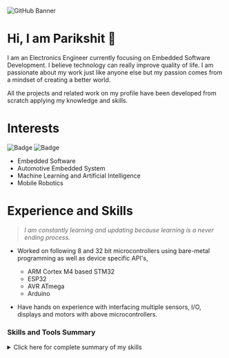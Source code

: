 ![GitHub Banner](https://user-images.githubusercontent.com/80714882/200172123-4bd162c7-ef93-4365-a4b0-0729d9a019a2.gif)

# Hi, I am Parikshit 👋

I am an Electronics Engineer currently focusing on Embedded Software Development. I believe technology can really improve quality of life. I am passionate about my work just like anyone else but my passion comes from a mindset of creating a better world.

All the projects and related work on my profile have been developed from scratch applying my knowledge and skills.

# Interests

![Badge](https://img.shields.io/badge/Embedded_Systems-1f6feb?style=for-the-badge)
![Badge](https://img.shields.io/badge/AI/ML-orange?style=for-the-badge)

- Embedded Software
- Automotive Embedded System
- Machine Learning and Artificial Intelligence
- Mobile Robotics

# Experience and Skills

> *I am constantly learning and updating because learning is a never ending process.*

- Worked on following 8 and 32 bit microcontrollers using bare-metal programming as well as device specific API's,
  - ARM Cortex M4 based STM32 
  - ESP32
  - AVR ATmega
  - Arduino

- Have hands on experience with interfacing multiple sensors, I/O, displays and motors with above microcontrollers.

### Skills and Tools Summary

<details>
<summary> Click here for complete summary of my skills </summary>

#### Programming Languages 
- C and Embedded C

#### Communication Protocols  
- I2C, SPI, UART 
- Bluetooth

#### Peripherals 
- GPIO, ADC, Timers, PWM, Interrupts

#### Real time operating systems 
- FreeRTOS
  
 #### Integrated Development Environment
 - STM32Cube
 - Mbed Studio 
 - Atmel(Microchip) Studio

</details>

